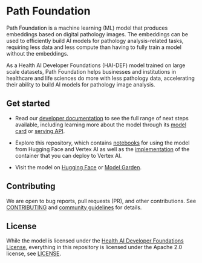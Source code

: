 # Path Foundation

Path Foundation is a machine learning (ML) model that produces embeddings based
on digital pathology images. The embeddings can be used to efficiently build AI
models for pathology analysis-related tasks, requiring less data and less
compute than having to fully train a model without the embeddings.

As a Health AI Developer Foundations (HAI-DEF) model trained on large scale
datasets, Path Foundation helps businesses and institutions in healthcare and
life sciences do more with less pathology data, accelerating their ability to
build AI models for pathology image analysis.

## Get started

*   Read our
    [developer documentation](https://developers.google.com/health-ai-developer-foundations/path-foundation/get-started)
    to see the full range of next steps available, including learning more about
    the model through its
    [model card](https://developers.google.com/health-ai-developer-foundations/path-foundation/model-card)
    or
    [serving API](https://developers.google.com/health-ai-developer-foundations/path-foundation/serving-api).

*   Explore this repository, which contains [notebooks](./notebooks) for using
    the model from Hugging Face and Vertex AI as well as the
    [implementation](./python/serving) of the container that you can deploy to Vertex
    AI.

*   Visit the model on
    [Hugging Face](https://huggingface.co/google/path-foundation) or
    [Model Garden](https://console.cloud.google.com/vertex-ai/publishers/google/model-garden/path-foundation).

## Contributing

We are open to bug reports, pull requests (PR), and other contributions. See
[CONTRIBUTING](CONTRIBUTING.md) and
[community guidelines](https://developers.google.com/health-ai-developer-foundations/community-guidelines)
for details.

## License

While the model is licensed under the
[Health AI Developer Foundations License](https://developers.google.com/health-ai-developer-foundations/terms),
everything in this repository is licensed under the Apache 2.0 license, see
[LICENSE](LICENSE).
